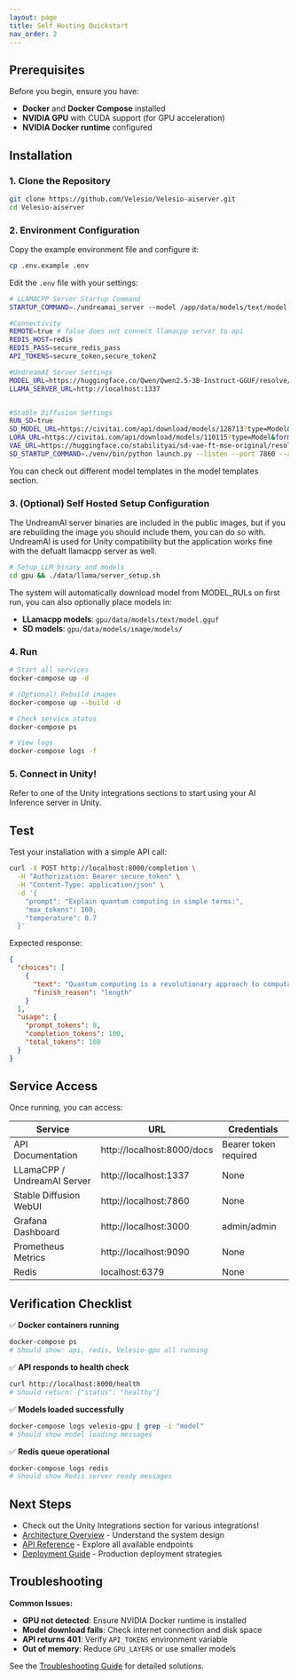 ```yaml
---
layout: page
title: Self Hosting Quickstart
nav_order: 2
---
```


## Prerequisites

Before you begin, ensure you have:

- **Docker** and **Docker Compose** installed
- **NVIDIA GPU** with CUDA support (for GPU acceleration)
- **NVIDIA Docker runtime** configured

## Installation

### 1. Clone the Repository

```bash
git clone https://github.com/Velesio/Velesio-aiserver.git
cd Velesio-aiserver
```

### 2. Environment Configuration

Copy the example environment file and configure it:

```bash
cp .env.example .env
```

Edit the `.env` file with your settings:

```bash
# LLAMACPP Server Startup Command
STARTUP_COMMAND=./undreamai_server --model /app/data/models/text/model.gguf --host 0.0.0.0 --port 1337 --gpu-layers 37 --template chatml

#Connectivity
REMOTE=true # false does not connect llamacpp server to api
REDIS_HOST=redis
REDIS_PASS=secure_redis_pass
API_TOKENS=secure_token,secure_token2

#UndreamAI Server Settings
MODEL_URL=https://huggingface.co/Qwen/Qwen2.5-3B-Instruct-GGUF/resolve/main/qwen2.5-3b-instruct-q8_0.gguf
LLAMA_SERVER_URL=http://localhost:1337


#Stable Diffusion Settings
RUN_SD=true
SD_MODEL_URL=https://civitai.com/api/download/models/128713?type=Model&format=SafeTensor&size=pruned&fp=fp16
LORA_URL=https://civitai.com/api/download/models/110115?type=Model&format=SafeTensor
VAE_URL=https://huggingface.co/stabilityai/sd-vae-ft-mse-original/resolve/main/vae-ft-mse-840000-ema-pruned.safetensors
SD_STARTUP_COMMAND=./venv/bin/python launch.py --listen --port 7860 --api --skip-torch-cuda-test --no-half-vae --medvram --xformers --skip-version-check
```

You can check out different model templates in the model templates section.

### 3. (Optional) Self Hosted Setup Configuration

The UndreamAI server binaries are included in the public images, but if you are rebuilding the image you should include them, you can do so with. UndreamAI is used for Unity compatibility but the application works fine with the defualt llamacpp server as well.

```bash
# Setup LLM binary and models
cd gpu && ./data/llama/server_setup.sh
```
The system will automatically download model from MODEL_RULs on first run, you can also optionally place models in:
- **LLamacpp models**: `gpu/data/models/text/model.gguf`
- **SD models**: `gpu/data/models/image/models/`

### 4. Run

```bash
# Start all services
docker-compose up -d

# (Optional) Rebuild images
docker-compose up --build -d 

# Check service status
docker-compose ps

# View logs
docker-compose logs -f
```

### 5. Connect in Unity!

Refer to one of the Unity integrations sections to start using your AI Inference server in Unity.

## Test

Test your installation with a simple API call:

```bash
curl -X POST http://localhost:8000/completion \
  -H "Authorization: Bearer secure_token" \
  -H "Content-Type: application/json" \
  -d '{
    "prompt": "Explain quantum computing in simple terms:",
    "max_tokens": 100,
    "temperature": 0.7
  }'
```

Expected response:
```json
{
  "choices": [
    {
      "text": "Quantum computing is a revolutionary approach to computation...",
      "finish_reason": "length"
    }
  ],
  "usage": {
    "prompt_tokens": 8,
    "completion_tokens": 100,
    "total_tokens": 108
  }
}
```

## Service Access

Once running, you can access:

| Service | URL | Credentials |
|---------|-----|-------------|
| API Documentation | http://localhost:8000/docs | Bearer token required |
| LLamaCPP / UndreamAI Server | http://localhost:1337 | None |
| Stable Diffusion WebUI | http://localhost:7860 | None |
| Grafana Dashboard | http://localhost:3000 | admin/admin |
| Prometheus Metrics | http://localhost:9090 | None |
| Redis | localhost:6379 | None |


## Verification Checklist

✅ **Docker containers running**
```bash
docker-compose ps
# Should show: api, redis, Velesio-gpu all running
```

✅ **API responds to health check**
```bash
curl http://localhost:8000/health
# Should return: {"status": "healthy"}
```

✅ **Models loaded successfully**
```bash
docker-compose logs velesio-gpu | grep -i "model"
# Should show model loading messages
```

✅ **Redis queue operational**
```bash
docker-compose logs redis
# Should show Redis server ready messages
```

## Next Steps

- Check out the Unity Integrations section for various integrations!
- [Architecture Overview](architecture.html) - Understand the system design
- [API Reference](api-reference.html) - Explore all available endpoints
- [Deployment Guide](deployment.html) - Production deployment strategies

## Troubleshooting

**Common Issues:**

- **GPU not detected**: Ensure NVIDIA Docker runtime is installed
- **Model download fails**: Check internet connection and disk space
- **API returns 401**: Verify `API_TOKENS` environment variable
- **Out of memory**: Reduce `GPU_LAYERS` or use smaller models

See the [Troubleshooting Guide](troubleshooting.html) for detailed solutions.